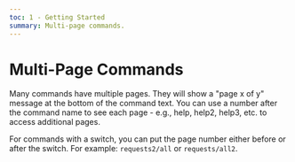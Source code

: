 ```yaml
---
toc: 1 - Getting Started
summary: Multi-page commands.
---
```

# Multi-Page Commands

Many commands have multiple pages.  They will show a "page x of y" message at the bottom of the command text.  You can use a number after the command name to see each page - e.g., help, help2, help3, etc.  to access additional pages.

For commands with a switch, you can put the page number either before or after the switch.  For example: `requests2/all` or `requests/all2`.